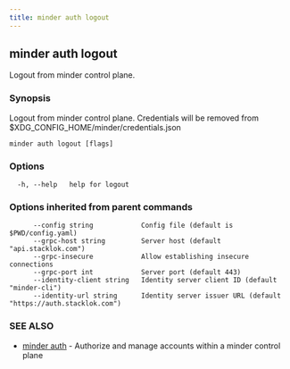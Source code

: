 ```yaml
---
title: minder auth logout
---
```

## minder auth logout

Logout from minder control plane.

### Synopsis

Logout from minder control plane. Credentials will be removed from $XDG_CONFIG_HOME/minder/credentials.json

```
minder auth logout [flags]
```

### Options

```
  -h, --help   help for logout
```

### Options inherited from parent commands

```
      --config string            Config file (default is $PWD/config.yaml)
      --grpc-host string         Server host (default "api.stacklok.com")
      --grpc-insecure            Allow establishing insecure connections
      --grpc-port int            Server port (default 443)
      --identity-client string   Identity server client ID (default "minder-cli")
      --identity-url string      Identity server issuer URL (default "https://auth.stacklok.com")
```

### SEE ALSO

* [minder auth](minder_auth.md)	 - Authorize and manage accounts within a minder control plane

